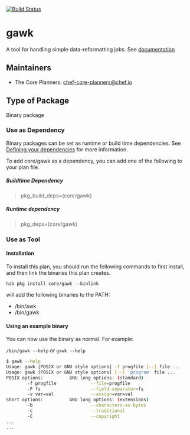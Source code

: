 [![Build Status](https://dev.azure.com/chefcorp-partnerengineering/Chef%20Base%20Plans/_apis/build/status/chef-base-plans.gawk?branchName=master)](https://dev.azure.com/chefcorp-partnerengineering/Chef%20Base%20Plans/_build/latest?definitionId=69&branchName=master)

# gawk

A tool for handling simple data-reformatting jobs.  See [documentation](https://www.gnu.org/software/gawk/)

## Maintainers

* The Core Planners: <chef-core-planners@chef.io>

## Type of Package

Binary package

### Use as Dependency

Binary packages can be set as runtime or build time dependencies. See [Defining your dependencies](https://www.habitat.sh/docs/developing-packages/developing-packages/#sts=Define%20Your%20Dependencies) for more information.

To add core/gawk as a dependency, you can add one of the following to your plan file.

##### Buildtime Dependency

> pkg_build_deps=(core/gawk)

##### Runtime dependency

> pkg_deps=(core/gawk)

### Use as Tool

#### Installation

To install this plan, you should run the following commands to first install, and then link the binaries this plan creates.

``hab pkg install core/gawk --binlink``

will add the following binaries to the PATH:

* /bin/awk
* /bin/gawk

#### Using an example binary

You can now use the binary as normal.  For example:

``/bin/gawk --help`` or ``gawk --help``

```bash
$ gawk --help
Usage: gawk [POSIX or GNU style options] -f progfile [--] file ...
Usage: gawk [POSIX or GNU style options] [--] 'program' file ...
POSIX options:          GNU long options: (standard)
        -f progfile             --file=progfile
        -F fs                   --field-separator=fs
        -v var=val              --assign=var=val
Short options:          GNU long options: (extensions)
        -b                      --characters-as-bytes
        -c                      --traditional
        -C                      --copyright
...
...
```
